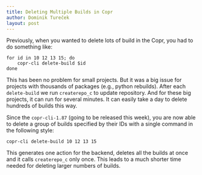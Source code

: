 ```yaml
---
title: Deleting Multiple Builds in Copr
author: Dominik Tureček
layout: post
---
```


Previously, when you wanted to delete lots of build in the Copr, you had to do something like:

    for id in 10 12 13 15; do
        copr-cli delete-build $id
    done
    
This has been no problem for small projects. But it was a big issue for projects with thousands of packages (e.g., python rebuilds). After each `delete-build` we run `createrepo_c` to update repository. And for these big projects, it can run for several minutes. It can easily take a day to delete hundreds of builds this way.

Since the `copr-cli-1.87` (going to be released this week), you are now able to delete a group of builds specified by their IDs with a single command in the following style:

    copr-cli delete-build 10 12 13 15

This generates one action for the backend, deletes all the builds at once and it calls `createrepo_c` only once. This leads to a much shorter time needed for deleting larger numbers of builds.
